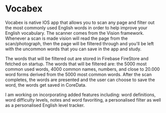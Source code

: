 # Vocabex

Vocabex is native IOS app that allows you to scan any page and filter out the most commonly used English words in order to help improve your English vocabulary. The scanner comes from the Vision framework. 
Whenever a scan is made vision will read the page from the scan/photograph, then the page will be filtered through and you\'ll be left with the uncommon words that you can save in the app and study.

The words that will be filtered out are stored in Firebase FireStore and fetched on startup. 
The words that will be filtered are: the 5000 most common used words, 4000 common names, numbers, and close to 20.000 word forms derived from the 5000 most common words. 
After the scan completes, the words are presented and the user can choose to save the word, the words get saved in CoreData.

I am working on incorporating added features including: word definitions, word difficulty levels, notes and word favoriting, a personalised filter as well as a personalised English level tracker.
